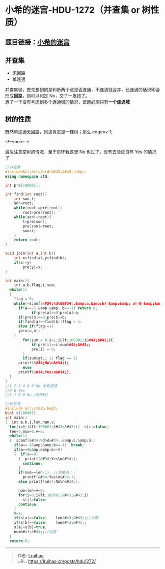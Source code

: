 # 小希的迷宫-HDU-1272（并查集 or 树性质）


## 题目链接：[小希的迷宫](http://acm.hdu.edu.cn/showproblem.php?pid=1272)

## 并查集

- 无回路
- 单连通

并查集做，首先想到的是判断两个点是否连通，不连通就合并，已连通的话说明会形成**回路**，则可以判定 No，交了一发错了。  
想了一下没有考虑到多个连通域的情况，该题必须只有**一个连通域**

## 树的性质

既然单连通无回路，则这肯定是一棵树；那么 edge=v-1;

&lt;!--more--&gt;

最后注意空树的情况，至于自环我这里 No 也过了，没有去验证自环 Yes 的情况了

```cpp
//并查集
#include&lt;bits/stdc&#43;&#43;.h&gt;
using namespace std;

int pre[100001];

int find(int root){
    int son,t;
    son=root;
    while(root!=pre[root])
        root=pre[root];
    while(son!=root){
        t=pre[son];
        pre[son]=root;
        son=t;
    }
    return root;
}

void join(int a,int b){
    int x=find(a),y=find(b);
    if(x!=y)
        pre[y]=x;
}

int main(){
    int a,b,flag,i,sum;
  while(1)
  {
    flag = 0;
    while(~scanf(&#34;%d%d&#34;,&amp;a,&amp;b) &amp;&amp; a!=0 &amp;&amp; b!=0){
      if(a==-1 &amp;&amp; b==-1) return 0;
            if(pre[a]==0)pre[a]=a;
      if(pre[b]==0)pre[b]=b;
      if(find(a)==find(b))flag = 1;
      else if(flag!=1)
      join(a,b);
    }
        for(sum = 0,i=1;i&lt;100001;i&#43;&#43;){
            if(pre[i]==i)sum&#43;&#43;;
            pre[i] = 0;
        }
        if(sum&gt;1 || flag == 1)
      printf(&#34;No\n&#34;);
        else
      printf(&#34;Yes\n&#34;);
  }
}
//1 2 3 4 0 0 No 没有连通
//0 0 Yes
//1 1 0 0 No（该代码）
```

```C
//树性质
#include &lt;stdio.h&gt;
bool s[100001];
int main()
{  int a,b,i,len,num,v;
  for(i=0;i&lt;100001;&#43;&#43;i)  s[i]=false;
  len=0,num=0,v=0;
  while(1)
  {  scanf(&#34;%d%d&#34;,&amp;a,&amp;b);
    if(a==-1&amp;&amp;b==-1)  break;
    if(a==0&amp;&amp;b==0)
    {  if(v==0)
      {  printf(&#34;Yes\n&#34;);
        continue;
      }
      if(num==len-1)  //划重点！！
        printf(&#34;Yes\n&#34;);
      else printf(&#34;No\n&#34;);

      num=len=v=0;
      for(i=0;i&lt;100001;&#43;&#43;i)
        s[i]=false;
      continue;
    }
    v=1;
    if(s[a]==false)    len&#43;&#43;;//点数
    if(s[b]==false)    len&#43;&#43;;
    s[a]=s[b]=true;
    num&#43;&#43;;//边数
  }
  return 0;
```


---

> 作者: [Lruihao](https://github.com/Lruihao)  
> URL: https://lruihao.cn/posts/hdu1272/  

